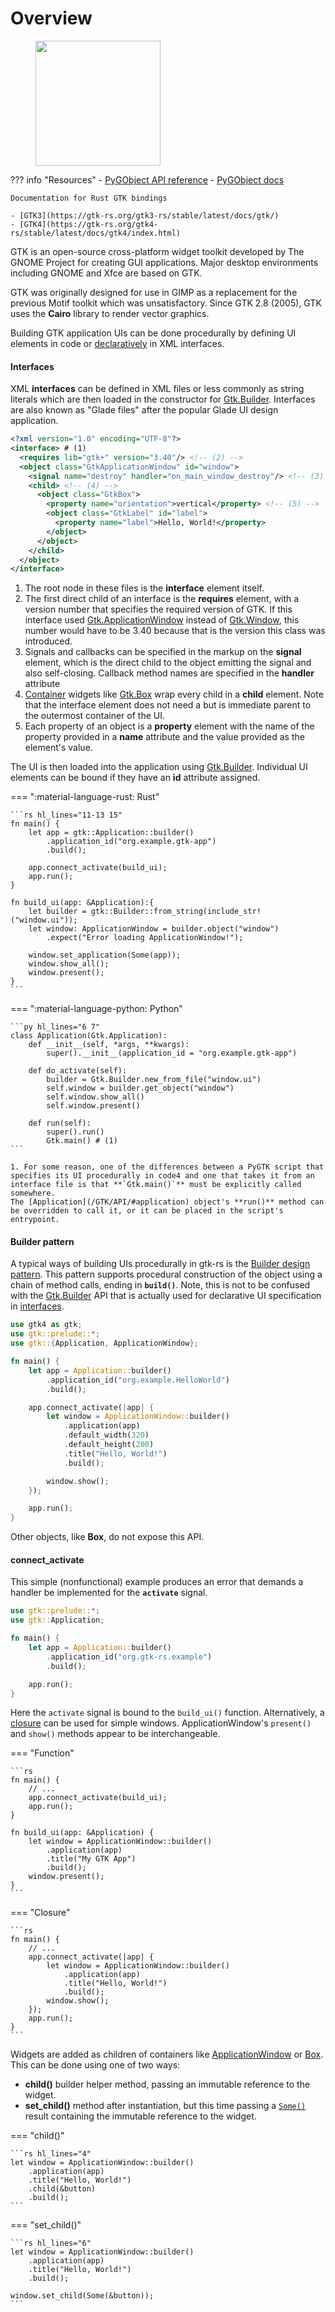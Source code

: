 # Overview

<figure><img src="/img/Logos/GTK_logo.svg" width="200px"></figure>

??? info "Resources"
    - [PyGObject API reference](https://lazka.github.io/pgi-docs/)
    - [PyGObject docs](https://pygobject.readthedocs.io/en/latest/index.html)
    
    Documentation for Rust GTK bindings

    - [GTK3](https://gtk-rs.org/gtk3-rs/stable/latest/docs/gtk/)
    - [GTK4](https://gtk-rs.org/gtk4-rs/stable/latest/docs/gtk4/index.html)

GTK is an open-source cross-platform widget toolkit developed by The GNOME Project for creating GUI applications.
Major desktop environments including GNOME and Xfce are based on GTK.

GTK was originally designed for use in GIMP as a replacement for the previous Motif toolkit which was unsatisfactory.
Since GTK 2.8 (2005), GTK uses the **Cairo** library to render vector graphics.

Building GTK application UIs can be done procedurally by defining UI elements in code or [declaratively](#interfaces) in XML interfaces.

#### Interfaces


XML **interfaces** can be defined in XML files or less commonly as string literals which are then loaded in the constructor for [Gtk.Builder](/GTK/API/#builder).
Interfaces are also known as "Glade files" after the popular Glade UI design application.

```xml
<?xml version="1.0" encoding="UTF-8"?>
<interface> # (1)
  <requires lib="gtk+" version="3.40"/> <!-- (2) -->
  <object class="GtkApplicationWindow" id="window">
    <signal name="destroy" handler="on_main_window_destroy"/> <!-- (3) -->
    <child> <!-- (4) -->
      <object class="GtkBox">
        <property name="orientation">vertical</property> <!-- (5) -->
        <object class="GtkLabel" id="label">
          <property name="label">Hello, World!</property>
        </object>
      </object>
    </child>
  </object>
</interface>
```

1. The root node in these files is the **interface** element itself.
2. The first direct child of an interface is the **requires** element, with a version number that specifies the required version of GTK. If this interface used [Gtk.ApplicationWindow](/GTK/API/#applicationwindow) instead of [Gtk.Window](/GTK/API/#window), this number would have to be 3.40 because that is the version this class was introduced.
3. Signals and callbacks can be specified in the markup on the **signal** element, which is the direct child to the object emitting the signal and also self-closing. Callback method names are specified in the **handler** attribute
4. [Container](/GTK/API/#container) widgets like [Gtk.Box](/GTK/API/#box) wrap every child in a **child** element. Note that the interface element does not need a but is immediate parent to the outermost container of the UI.
5. Each property of an object is a **property** element with the name of the property provided in a **name** attribute and the value provided as the element's value.

The UI is then loaded into the application using [Gtk.Builder](/GTK/API/#builder). Individual UI elements can be bound if they have an **id** attribute assigned.

=== ":material-language-rust: Rust"

    ```rs hl_lines="11-13 15"
    fn main() {
        let app = gtk::Application::builder()
            .application_id("org.example.gtk-app")
            .build();

        app.connect_activate(build_ui);
        app.run();
    }

    fn build_ui(app: &Application):{
        let builder = gtk::Builder::from_string(include_str!("window.ui"));
        let window: ApplicationWindow = builder.object("window")
            .expect("Error loading ApplicationWindow!");

        window.set_application(Some(app));
        window.show_all();
        window.present();
    }
    ```

=== ":material-language-python: Python"

    ```py hl_lines="6 7"
    class Application(Gtk.Application):
        def __init__(self, *args, **kwargs):
            super().__init__(application_id = "org.example.gtk-app")
        
        def do_activate(self):
            builder = Gtk.Builder.new_from_file("window.ui")
            self.window = builder.get_object("window")
            self.window.show_all()
            self.window.present()

        def run(self):
            super().run()
            Gtk.main() # (1)
    ```
    
    1. For some reason, one of the differences between a PyGTK script that specifies its UI procedurally in code4 and one that takes it from an interface file is that **`Gtk.main()`** must be explicitly called somewhere.
    The [Application](/GTK/API/#application) object's **run()** method can be overridden to call it, or it can be placed in the script's entrypoint.


#### Builder pattern

A typical ways of building UIs procedurally in gtk-rs is the [Builder design pattern](https://rust-unofficial.github.io/patterns/patterns/creational/builder.html). 
This pattern supports procedural construction of the object using a chain of method calls, ending in **`build()`**.
Note, this is not to be confused with the [Gtk.Builder](/GTK/API/#builder) API that is actually used for declarative UI specification in [interfaces](#interfaces).

```rs hl_lines="6-8 11-16" title="gtk-rs"
use gtk4 as gtk;
use gtk::prelude::*;
use gtk::{Application, ApplicationWindow};

fn main() {
    let app = Application::builder()
        .application_id("org.example.HelloWorld")
        .build();

    app.connect_activate(|app| {
        let window = ApplicationWindow::builder()
            .application(app)
            .default_width(320)
            .default_height(200)
            .title("Hello, World!")
            .build();

        window.show();
    });

    app.run();
}
```

Other objects, like **Box**, do not expose this API.

#### connect\_activate

This simple (nonfunctional) example produces an error that demands a handler be implemented for the **`activate`** signal.
```rs
use gtk::prelude::*;
use gtk::Application;

fn main() {
    let app = Application::builder()
        .application_id("org.gtk-rs.example")
        .build();

    app.run();
}
```

Here the `activate` signal is bound to the `build_ui()` function.
Alternatively, a [closure](../Rust/Glossary#closure) can be used for simple windows.
ApplicationWindow's `present()` and `show()` methods appear to be interchangeable.

=== "Function"

    ```rs
    fn main() {
        // ...
        app.connect_activate(build_ui);
        app.run();
    }

    fn build_ui(app: &Application) {
        let window = ApplicationWindow::builder()
            .application(app)
            .title("My GTK App")
            .build();
        window.present();
    }
    ```

=== "Closure"

    ```rs
    fn main() {
        // ...
        app.connect_activate(|app| {
            let window = ApplicationWindow::builder()
                .application(app)
                .title("Hello, World!")
                .build();
            window.show();
        });
        app.run();
    }
    ```

Widgets are added as children of containers like [ApplicationWindow](/GTK/API/#applicationwindow) or [Box](/GTK/API/#box).
This can be done using one of two ways:

- **child()** builder helper method, passing an immutable reference to the widget.
- **set_child()** method after instantiation, but this time passing a [`Some()`](../Rust#result) result containing the immutable reference to the widget.

=== "child()"

    ```rs hl_lines="4"
    let window = ApplicationWindow::builder()
        .application(app)
        .title("Hello, World!")
        .child(&button)
        .build();
    ```

=== "set_child()"

    ```rs hl_lines="6"
    let window = ApplicationWindow::builder()
        .application(app)
        .title("Hello, World!")
        .build();

    window.set_child(Some(&button));
    ```
<!-- 

I don't know what I was talking about here or why it was important...

[**`glib::clone`**](https://docs.rs/glib/0.9.0/glib/macro.clone.html) was [introduced](https://gtk-rs.org/blog/2019/12/15/new-release.html) to simplify the process of passing cloned references to objects by removing the need to manually declare new local variables that are then passed into the closure. 

-->
